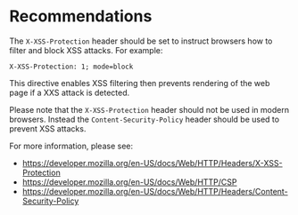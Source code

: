 # Recommendations

The `X-XSS-Protection` header should be set to instruct browsers how to filter and block XSS attacks. For example:

`X-XSS-Protection: 1; mode=block`

This directive enables XSS filtering then prevents rendering of the web page if a XXS attack is detected.

Please note that the `X-XSS-Protection` header should not be used in modern browsers. Instead the `Content-Security-Policy` header should be used to prevent XSS attacks.

For more information, please see:

- <https://developer.mozilla.org/en-US/docs/Web/HTTP/Headers/X-XSS-Protection>
- <https://developer.mozilla.org/en-US/docs/Web/HTTP/CSP>
- <https://developer.mozilla.org/en-US/docs/Web/HTTP/Headers/Content-Security-Policy>
